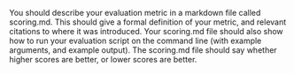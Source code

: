 You should describe your evaluation metric in a markdown file called scoring.md. This should give a formal definition of your metric, and relevant citations to where it was introduced. Your scoring.md file should also show how to run your evaluation script on the command line (with example arguments, and example output). The scoring.md file should say whether higher scores are better, or lower scores are better.